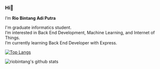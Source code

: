 ### Hi👋
I’m **Rio Bintang Adi Putra**

I'm graduate informatics student. \
I’m interested in Back End Development, Machine Learning, and Internet of Things. \
I’m currently learning Back End Developer with Express.




[![Top Langs](https://github-readme-stats-sigma-five.vercel.app/api/top-langs/?username=riobintang&theme=dark&compact=true&layout=compact&exclude_repo=github-readme-stats,riobintang.github.io)](https://github.com/riobintang/github-readme-stats) 

![riobintang's github stats](https://github-readme-stats-sigma-five.vercel.app/api?username=riobintang&show_icons=true&theme=dark)

<!---
riobintang/riobintang is a ✨ special ✨ repository because its `README.md` (this file) appears on your GitHub profile.
You can click the Preview link to take a look at your changes.
--->
